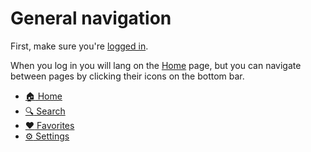 # General navigation

First, make sure you're [logged in](login-signup.md).

When you log in you will lang on the [Home](home.md) page, but you can navigate between pages by clicking their icons on the bottom bar.

- [:house: Home](home.md)
- [:mag: Search](search.md)
- [:heart: Favorites](favorites.md)
- [:gear: Settings](settings.md)
